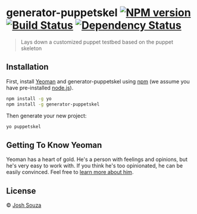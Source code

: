 # generator-puppetskel [![NPM version][npm-image]][npm-url] [![Build Status][travis-image]][travis-url] [![Dependency Status][daviddm-image]][daviddm-url]
> Lays down a customized puppet testbed based on the puppet skeleton

## Installation

First, install [Yeoman](http://yeoman.io) and generator-puppetskel using [npm](https://www.npmjs.com/) (we assume you have pre-installed [node.js](https://nodejs.org/)).

```bash
npm install -g yo
npm install -g generator-puppetskel
```

Then generate your new project:

```bash
yo puppetskel
```

## Getting To Know Yeoman

Yeoman has a heart of gold. He&#39;s a person with feelings and opinions, but he&#39;s very easy to work with. If you think he&#39;s too opinionated, he can be easily convinced. Feel free to [learn more about him](http://yeoman.io/).

## License

 © [Josh Souza]()


[npm-image]: https://badge.fury.io/js/generator-puppetskel.svg
[npm-url]: https://npmjs.org/package/generator-puppetskel
[travis-image]: https://travis-ci.org/joshsouza/generator-puppetskel.svg?branch=master
[travis-url]: https://travis-ci.org/joshsouza/generator-puppetskel
[daviddm-image]: https://david-dm.org/joshsouza/generator-puppetskel.svg?theme=shields.io
[daviddm-url]: https://david-dm.org/joshsouza/generator-puppetskel
